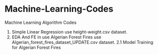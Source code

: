 # Machine-Learning-Codes
Machine Learning Algorithm Codes
1. Simple Linear Regression use height-weight.csv dataset.
2. EDA And FE in use Algerian Forest Fires use Algerian_forest_fires_dataset_UPDATE.csv dataset.
   2.1 Model Training for Algerian Forest Fires

